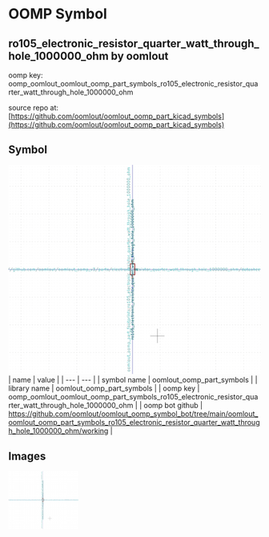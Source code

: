 # OOMP Symbol  
## ro105_electronic_resistor_quarter_watt_through_hole_1000000_ohm  by oomlout  
  
oomp key: oomp_oomlout_oomlout_oomp_part_symbols_ro105_electronic_resistor_quarter_watt_through_hole_1000000_ohm  
  
source repo at: [https://github.com/oomlout/oomlout_oomp_part_kicad_symbols](https://github.com/oomlout/oomlout_oomp_part_kicad_symbols)  
## Symbol  
  
[![working.png](working_600.png)](working.png)  
| name | value | 
| --- | --- | 
| symbol name | oomlout_oomp_part_symbols | 
| library name | oomlout_oomp_part_symbols | 
| oomp key | oomp_oomlout_oomlout_oomp_part_symbols_ro105_electronic_resistor_quarter_watt_through_hole_1000000_ohm | 
| oomp bot github | https://github.com/oomlout/oomlout_oomp_symbol_bot/tree/main/oomlout_oomlout_oomp_part_symbols_ro105_electronic_resistor_quarter_watt_through_hole_1000000_ohm/working | 
## Images  
  
[![working.png](working_140.png)](working.png)  
